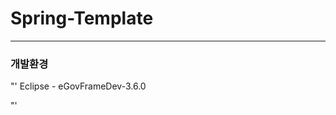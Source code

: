 # Spring-Template
----------------------------------------

### 개발환경
"' 
Eclipse - eGovFrameDev-3.6.0 

"'
